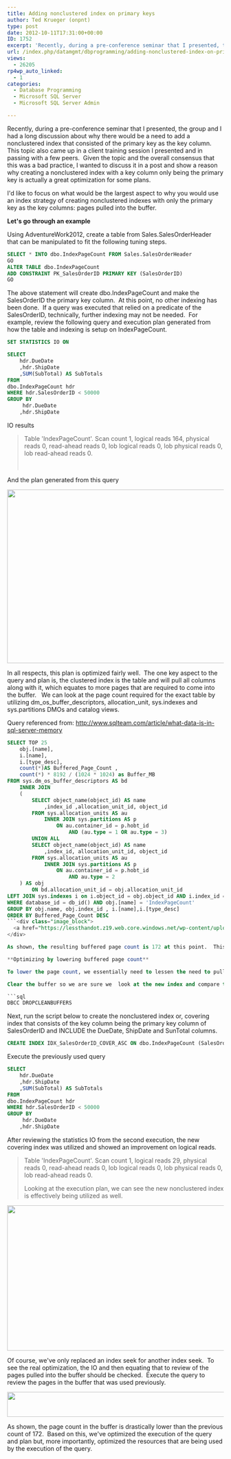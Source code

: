 ```yaml
---
title: Adding nonclustered index on primary keys
author: Ted Krueger (onpnt)
type: post
date: 2012-10-11T17:31:00+00:00
ID: 1752
excerpt: 'Recently, during a pre-conference seminar that I presented, the group and I had a long discussion about why there would be a need to add a nonclustered index that consisted of the primary key as the key column.  This topic also came up in a client train&hellip;'
url: /index.php/datamgmt/dbprogramming/adding-nonclustered-index-on-primary/
views:
  - 26205
rp4wp_auto_linked:
  - 1
categories:
  - Database Programming
  - Microsoft SQL Server
  - Microsoft SQL Server Admin

---
```

Recently, during a pre-conference seminar that I presented, the group and I had a long discussion about why there would be a need to add a nonclustered index that consisted of the primary key as the key column.  This topic also came up in a client training session I presented and in passing with a few peers.  Given the topic and the overall consensus that this was a bad practice, I wanted to discuss it in a post and show a reason why creating a nonclustered index with a key column only being the primary key is actually a great optimization for some plans.

I'd like to focus on what would be the largest aspect to why you would use an index strategy of creating nonclustered indexes with only the primary key as the key columns: pages pulled into the buffer.

**Let's go through an example**

Using AdventureWork2012, create a table from Sales.SalesOrderHeader that can be manipulated to fit the following tuning steps.

```sql
SELECT * INTO dbo.IndexPageCount FROM Sales.SalesOrderHeader
GO
ALTER TABLE dbo.IndexPageCount 
ADD CONSTRAINT PK_SalesOrderID PRIMARY KEY (SalesOrderID) 
GO
```
The above statement will create dbo.IndexPageCount and make the SalesOrderID the primary key column.  At this point, no other indexing has been done.  If a query was executed that relied on a predicate of the SalesOrderID, technically, further indexing may not be needed.  For example, review the following query and execution plan generated from how the table and indexing is setup on IndexPageCount.

```sql
SET STATISTICS IO ON

SELECT 
	hdr.DueDate
	,hdr.ShipDate
	,SUM(SubTotal) AS SubTotals
FROM
dbo.IndexPageCount hdr 
WHERE hdr.SalesOrderID < 50000
GROUP BY 
	 hdr.DueDate
	,hdr.ShipDate
```
IO results

> Table 'IndexPageCount'. Scan count 1, logical reads 164, physical reads 0, read-ahead reads 0, lob logical reads 0, lob physical reads 0, lob read-ahead reads 0.</p>
 

And the plan generated from this query

<div class="image_block">
  <a href="https://lessthandot.z19.web.core.windows.net/wp-content/uploads/blogs/DataMgmt/nconpk_1.gif?mtime=1349983070"><img alt="" src="https://lessthandot.z19.web.core.windows.net/wp-content/uploads/blogs/DataMgmt/nconpk_1.gif?mtime=1349983070" width="624" height="404" /></a>
</div>

In all respects, this plan is optimized fairly well.  The one key aspect to the query and plan is, the clustered index is the table and will pull all columns along with it, which equates to more pages that are required to come into the buffer.   We can look at the page count required for the exact table by utilizing dm\_os\_buffer\_descriptors, allocation\_unit, sys.indexes and sys.partitions DMOs and catalog views.

Query referenced from: <http://www.sqlteam.com/article/what-data-is-in-sql-server-memory>

```sql
SELECT TOP 25 
	obj.[name],
	i.[name],
	i.[type_desc],
	count(*)AS Buffered_Page_Count ,
	count(*) * 8192 / (1024 * 1024) as Buffer_MB
FROM sys.dm_os_buffer_descriptors AS bd 
    INNER JOIN 
    (
        SELECT object_name(object_id) AS name 
            ,index_id ,allocation_unit_id, object_id
        FROM sys.allocation_units AS au
            INNER JOIN sys.partitions AS p 
                ON au.container_id = p.hobt_id 
                    AND (au.type = 1 OR au.type = 3)
        UNION ALL
        SELECT object_name(object_id) AS name   
            ,index_id, allocation_unit_id, object_id
        FROM sys.allocation_units AS au
            INNER JOIN sys.partitions AS p 
                ON au.container_id = p.hobt_id 
                    AND au.type = 2
    ) AS obj 
        ON bd.allocation_unit_id = obj.allocation_unit_id
LEFT JOIN sys.indexes i on i.object_id = obj.object_id AND i.index_id = obj.index_id
WHERE database_id = db_id() AND obj.[name] = 'IndexPageCount'
GROUP BY obj.name, obj.index_id , i.[name],i.[type_desc]
ORDER BY Buffered_Page_Count DESC
```<div class="image_block">
  <a href="https://lessthandot.z19.web.core.windows.net/wp-content/uploads/blogs/DataMgmt/-161.png?mtime=1349983070"><img alt="" src="https://lessthandot.z19.web.core.windows.net/wp-content/uploads/blogs/DataMgmt/-161.png?mtime=1349983070" width="516" height="73" /></a>
</div>

As shown, the resulting buffered page count is 172 at this point.  This page count is where we want to optimize the query and see how the indexing strategy can assist in lowering the overall page count and buffer utilization.

**Optimizing by lowering buffered page count**

To lower the page count, we essentially need to lessen the need to pull the pages that come along with the seek operation on the clustered index.  This can be done by indexing the primary key and effectively covering the query by including in the nonkey columns, the resulting columns in the query, or better known as, a covering index.

Clear the buffer so we are sure we  look at the new index and compare the page count in the buffer to the previous results.

```sql
DBCC DROPCLEANBUFFERS
```


Next, run the script below to create the nonclustered index or, covering index that consists of the key column being the primary key column of SalesOrderID and INCLUDE the DueDate, ShipDate and SunTotal columns.

```sql
CREATE INDEX IDX_SalesOrderID_COVER_ASC ON dbo.IndexPageCount (SalesOrderID) INCLUDE (DueDate,ShipDate,SubTotal)
```


Execute the previously used query

```sql
SELECT 
	hdr.DueDate
	,hdr.ShipDate
	,SUM(SubTotal) AS SubTotals
FROM
dbo.IndexPageCount hdr 
WHERE hdr.SalesOrderID < 50000
GROUP BY 
	 hdr.DueDate
	,hdr.ShipDate
```
After reviewing the statistics IO from the second execution, the new covering index was utilized and showed an improvement on logical reads.

> Table 'IndexPageCount'. Scan count 1, logical reads 29, physical reads 0, read-ahead reads 0, lob logical reads 0, lob physical reads 0, lob read-ahead reads 0.</p>
Looking at the execution plan, we can see the new nonclustered index is effectively being utilized as well.

<div class="image_block">
  <a href="https://lessthandot.z19.web.core.windows.net/wp-content/uploads/blogs/DataMgmt/-162.png?mtime=1349983071"><img alt="" src="https://lessthandot.z19.web.core.windows.net/wp-content/uploads/blogs/DataMgmt/-162.png?mtime=1349983071" width="624" height="338" /></a>
</div>

Of course, we've only replaced an index seek for another index seek.  To see the real optimization, the IO and then equating that to review of the pages pulled into the buffer should be checked.  Execute the query to review the pages in the buffer that was used previously.

<div class="image_block">
  <a href="https://lessthandot.z19.web.core.windows.net/wp-content/uploads/blogs/DataMgmt/-163.png?mtime=1349983071"><img alt="" src="https://lessthandot.z19.web.core.windows.net/wp-content/uploads/blogs/DataMgmt/-163.png?mtime=1349983071" width="607" height="58" /></a>
</div>

As shown, the page count in the buffer is drastically lower than the previous count of 172.  Based on this, we've optimized the execution of the query and plan but, more importantly, optimized the resources that are being used by the execution of the query.
